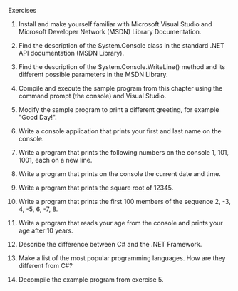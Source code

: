 Exercises

1.    Install and make yourself familiar with Microsoft Visual Studio and Microsoft Developer Network (MSDN) Library Documentation.

2.    Find the description of the System.Console class in the standard .NET API documentation (MSDN Library).

3.    Find the description of the System.Console.WriteLine() method and its different possible parameters in the MSDN Library.

4.    Compile and execute the sample program from this chapter using the command prompt (the console) and Visual Studio.

5.    Modify the sample program to print a different greeting, for example "Good Day!".

6.    Write a console application that prints your first and last name on the console.

7.    Write a program that prints the following numbers on the console 1, 101, 1001, each on a new line.

8.    Write a program that prints on the console the current date and time.

9.    Write a program that prints the square root of 12345.

10.   Write a program that prints the first 100 members of the sequence 2, -3, 4, -5, 6, -7, 8.

11.   Write a program that reads your age from the console and prints your age after 10 years.

12.   Describe the difference between C# and the .NET Framework.

13.   Make a list of the most popular programming languages. How are they different from C#?

14.   Decompile the example program from exercise 5.
